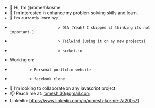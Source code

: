 - 👋 Hi, I’m @romeshkosme
- 👀 I’m interested in enhance my problem solving skills and learn.
- 🌱 I’m currently learning:
-                           > DSA (Yeah! I skipped it thinking its not important.)
-                           > Tailwind (Using it on my new projects)
-                           > socket.io
-    Working on:
-              > Personal portfolio website
-              > facebook clone
- 💞️ I’m looking to collaborate on any javascript project.
- 📫 Reach me at: romesh.30@gmail.com
-    LinkedIn: https://www.linkedin.com/in/romesh-kosme-7a200571

<!---
romeshkosme/romeshkosme is a ✨ special ✨ repository because its `README.md` (this file) appears on your GitHub profile.
You can click the Preview link to take a look at your changes.
--->
